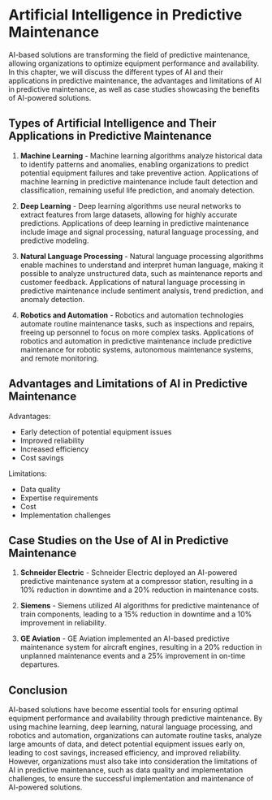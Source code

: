 Artificial Intelligence in Predictive Maintenance
=================================================

AI-based solutions are transforming the field of predictive maintenance, allowing organizations to optimize equipment performance and availability. In this chapter, we will discuss the different types of AI and their applications in predictive maintenance, the advantages and limitations of AI in predictive maintenance, as well as case studies showcasing the benefits of AI-powered solutions.

Types of Artificial Intelligence and Their Applications in Predictive Maintenance
---------------------------------------------------------------------------------

1. **Machine Learning** - Machine learning algorithms analyze historical data to identify patterns and anomalies, enabling organizations to predict potential equipment failures and take preventive action. Applications of machine learning in predictive maintenance include fault detection and classification, remaining useful life prediction, and anomaly detection.

2. **Deep Learning** - Deep learning algorithms use neural networks to extract features from large datasets, allowing for highly accurate predictions. Applications of deep learning in predictive maintenance include image and signal processing, natural language processing, and predictive modeling.

3. **Natural Language Processing** - Natural language processing algorithms enable machines to understand and interpret human language, making it possible to analyze unstructured data, such as maintenance reports and customer feedback. Applications of natural language processing in predictive maintenance include sentiment analysis, trend prediction, and anomaly detection.

4. **Robotics and Automation** - Robotics and automation technologies automate routine maintenance tasks, such as inspections and repairs, freeing up personnel to focus on more complex tasks. Applications of robotics and automation in predictive maintenance include predictive maintenance for robotic systems, autonomous maintenance systems, and remote monitoring.

Advantages and Limitations of AI in Predictive Maintenance
----------------------------------------------------------

Advantages:

* Early detection of potential equipment issues
* Improved reliability
* Increased efficiency
* Cost savings

Limitations:

* Data quality
* Expertise requirements
* Cost
* Implementation challenges

Case Studies on the Use of AI in Predictive Maintenance
-------------------------------------------------------

1. **Schneider Electric** - Schneider Electric deployed an AI-powered predictive maintenance system at a compressor station, resulting in a 10% reduction in downtime and a 20% reduction in maintenance costs.

2. **Siemens** - Siemens utilized AI algorithms for predictive maintenance of train components, leading to a 15% reduction in downtime and a 10% improvement in reliability.

3. **GE Aviation** - GE Aviation implemented an AI-based predictive maintenance system for aircraft engines, resulting in a 20% reduction in unplanned maintenance events and a 25% improvement in on-time departures.

Conclusion
----------

AI-based solutions have become essential tools for ensuring optimal equipment performance and availability through predictive maintenance. By using machine learning, deep learning, natural language processing, and robotics and automation, organizations can automate routine tasks, analyze large amounts of data, and detect potential equipment issues early on, leading to cost savings, increased efficiency, and improved reliability. However, organizations must also take into consideration the limitations of AI in predictive maintenance, such as data quality and implementation challenges, to ensure the successful implementation and maintenance of AI-powered solutions.
